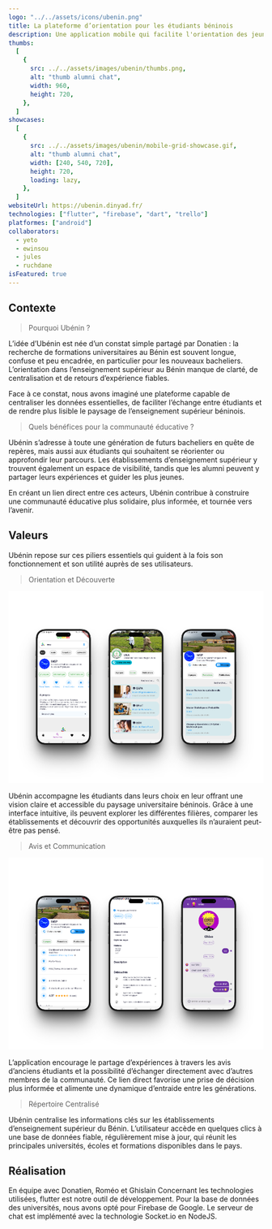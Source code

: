 ```yaml
---
logo: "../../assets/icons/ubenin.png"
title: La plateforme d’orientation pour les étudiants béninois
description: Une application mobile qui facilite l'orientation des jeunes bachelier du Bénin en leur fournissant un catalogue d'information fiable et validée par des pairs ains que des alumni des différents université.
thumbs:
  [
    {
      src: ../../assets/images/ubenin/thumbs.png,
      alt: "thumb alumni chat",
      width: 960,
      height: 720,
    },
  ]
showcases:
  [
    {
      src: ../../assets/images/ubenin/mobile-grid-showcase.gif,
      alt: "thumb alumni chat",
      width: [240, 540, 720],
      height: 720,
      loading: lazy,
    },
  ]
websiteUrl: https://ubenin.dinyad.fr/
technologies: ["flutter", "firebase", "dart", "trello"]
platformes: ["android"]
collaborators:
  - yeto
  - ewinsou
  - jules
  - ruchdane
isFeatured: true
---
```


## Contexte

> Pourquoi Ubénin ?

L’idée d’Ubénin est née d’un constat simple partagé par Donatien : la recherche de formations universitaires au Bénin est souvent longue, confuse et peu encadrée, en particulier pour les nouveaux bacheliers. L’orientation dans l’enseignement supérieur au Bénin manque de clarté, de centralisation et de retours d’expérience fiables.

Face à ce constat, nous avons imaginé une plateforme capable de centraliser les données essentielles, de faciliter l’échange entre étudiants et de rendre plus lisible le paysage de l’enseignement supérieur béninois.

> Quels bénéfices pour la communauté éducative ?

Ubénin s’adresse à toute une génération de futurs bacheliers en quête de repères, mais aussi aux étudiants qui souhaitent se réorienter ou approfondir leur parcours. Les établissements d’enseignement supérieur y trouvent également un espace de visibilité, tandis que les alumni peuvent y partager leurs expériences et guider les plus jeunes.

En créant un lien direct entre ces acteurs, Ubénin contribue à construire une communauté éducative plus solidaire, plus informée, et tournée vers l’avenir.

## Valeurs

Ubénin repose sur ces piliers essentiels qui guident à la fois son fonctionnement et son utilité auprès de ses utilisateurs.

> Orientation et Découverte

![Trois capture d'écran de ubénin montrant l'aspect orientation et decouverte](../../assets/images/ubenin/orientation_et_decouverte.png)

Ubénin accompagne les étudiants dans leurs choix en leur offrant une vision claire et accessible du paysage universitaire béninois. Grâce à une interface intuitive, ils peuvent explorer les différentes filières, comparer les établissements et découvrir des opportunités auxquelles ils n’auraient peut-être pas pensé.

> Avis et Communication

![Trois capture d'écran de ubénin montrant l'aspect orientation ](../../assets/images/ubenin/avis_et_communication.png)

L’application encourage le partage d’expériences à travers les avis d’anciens étudiants et la possibilité d’échanger directement avec d’autres membres de la communauté. Ce lien direct favorise une prise de décision plus informée et alimente une dynamique d’entraide entre les générations.

> Répertoire Centralisé

Ubénin centralise les informations clés sur les établissements d’enseignement supérieur du Bénin. L’utilisateur accède en quelques clics à une base de données fiable, régulièrement mise à jour, qui réunit les principales universités, écoles et formations disponibles dans le pays.

## Réalisation

En équipe avec Donatien, Roméo et Ghislain
Concernant les technologies utilisées, flutter est notre outil de développement.
Pour la base de données des universités, nous avons opté pour Firebase de Google.
Le serveur de chat est implémenté avec la technologie Socket.io en NodeJS.
